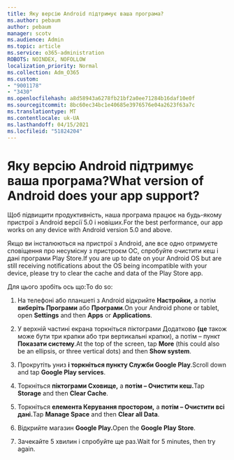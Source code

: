 ```yaml
---
title: Яку версію Android підтримує ваша програма?
ms.author: pebaum
author: pebaum
manager: scotv
ms.audience: Admin
ms.topic: article
ms.service: o365-administration
ROBOTS: NOINDEX, NOFOLLOW
localization_priority: Normal
ms.collection: Adm_O365
ms.custom:
- "9001178"
- "3430"
ms.openlocfilehash: a8d58943a6278fb21bf2a0ee71284b16daf10e0f
ms.sourcegitcommit: 8bc60ec34bc1e40685e3976576e04a2623f63a7c
ms.translationtype: MT
ms.contentlocale: uk-UA
ms.lasthandoff: 04/15/2021
ms.locfileid: "51824204"
---
```

# <a name="what-version-of-android-does-your-app-support"></a><span data-ttu-id="d1b41-102">Яку версію Android підтримує ваша програма?</span><span class="sxs-lookup"><span data-stu-id="d1b41-102">What version of Android does your app support?</span></span>

<span data-ttu-id="d1b41-103">Щоб підвищити продуктивність, наша програма працює на будь-якому пристрої з Android версії 5.0 і новіших.</span><span class="sxs-lookup"><span data-stu-id="d1b41-103">For the best performance, our app works on any device with Android version 5.0 and above.</span></span>

<span data-ttu-id="d1b41-104">Якщо ви інсталюються на пристрої з Android, але все одно отримуєте сповіщення про несумісну з пристроєм ОС, спробуйте очистити кеш і дані програми Play Store.</span><span class="sxs-lookup"><span data-stu-id="d1b41-104">If you are up to date on your Android OS but are still receiving notifications about the OS being incompatible with your device, please try to clear the cache and data of the Play Store app.</span></span>

<span data-ttu-id="d1b41-105">Для цього зробіть ось що:</span><span class="sxs-lookup"><span data-stu-id="d1b41-105">To do so:</span></span> 

1. <span data-ttu-id="d1b41-106">На телефоні або планшеті з Android відкрийте **Настройки,** а потім **виберіть Програми** або **Програми**.</span><span class="sxs-lookup"><span data-stu-id="d1b41-106">On your Android phone or tablet, open **Settings** and then **Apps** or **Applications**.</span></span>

2. <span data-ttu-id="d1b41-107">У верхній частині екрана торкніться піктограми Додатково **(це** також може бути три крапки або три вертикальні крапки), а потім – пункт **Показати систему**.</span><span class="sxs-lookup"><span data-stu-id="d1b41-107">At the top of the screen, tap **More** (this could also be an ellipsis, or three vertical dots) and then **Show system**.</span></span> 

3. <span data-ttu-id="d1b41-108">Прокрутіть униз **і торкніться пункту Служби Google Play**.</span><span class="sxs-lookup"><span data-stu-id="d1b41-108">Scroll down and tap **Google Play services**.</span></span> 

4. <span data-ttu-id="d1b41-109">Торкніться **піктограми Сховище,** а **потім – Очистити кеш.**</span><span class="sxs-lookup"><span data-stu-id="d1b41-109">Tap **Storage** and then **Clear Cache**.</span></span> 

5. <span data-ttu-id="d1b41-110">Торкніться **елемента Керування простором,** а **потім – Очистити всі дані.**</span><span class="sxs-lookup"><span data-stu-id="d1b41-110">Tap **Manage Space** and then **Clear all Data**.</span></span> 

6. <span data-ttu-id="d1b41-111">Відкрийте магазин **Google Play.**</span><span class="sxs-lookup"><span data-stu-id="d1b41-111">Open the **Google Play Store**.</span></span> 

7. <span data-ttu-id="d1b41-112">Зачекайте 5 хвилин і спробуйте ще раз.</span><span class="sxs-lookup"><span data-stu-id="d1b41-112">Wait for 5 minutes, then try again.</span></span> 